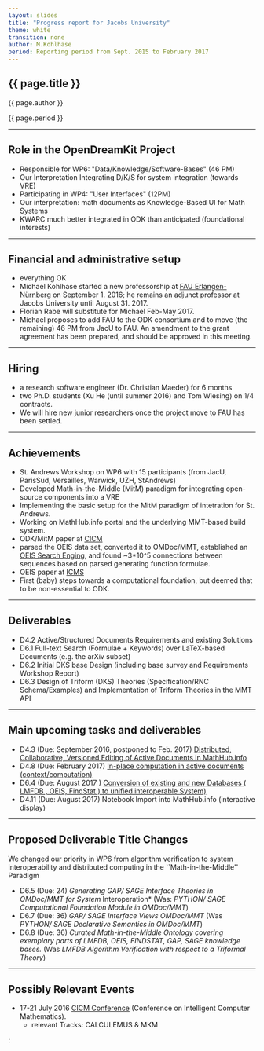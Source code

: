 ```yaml
---
layout: slides
title: "Progress report for Jacobs University"
theme: white
transition: none
author: M.Kohlhase
period: Reporting period from Sept. 2015 to February 2017
---
```


<section data-markdown data-separator="^---\n" data-separator-vertical="^---\n">

# {{ page.title }}

{{ page.author }}


{{ page.period }}

---

## Role in the OpenDreamKit Project

* Responsible for WP6: "Data/Knowledge/Software-Bases" (46 PM)
* Our Interpretation Integrating D/K/S for system  integration  (towards VRE)
* Participating in WP4: "User Interfaces" (12PM)
* Our interpretation:  math documents as Knowledge-Based UI for Math Systems
* KWARC much better integrated in ODK than anticipated (foundational interests)

---

## Financial and administrative setup

- everything OK
- Michael Kohlhase started a new professorship at [FAU Erlangen-Nürnberg](http://fau.de)
  on September 1. 2016; he remains an adjunct professor at Jacobs University until
  August 31. 2017.
- Florian Rabe will substitute for Michael Feb-May 2017.
- Michael proposes to add FAU to the ODK consortium and to move (the remaining) 46 PM from
  JacU to FAU. An amendment to the grant agreement has been prepared, and should be
  approved in this meeting. 
  
---

## Hiring

- a research software engineer (Dr. Christian Maeder) for 6 months
- two Ph.D. students (Xu He (until summer 2016) and Tom Wiesing)  on 1/4 contracts.
- We will hire new junior researchers once the project move to FAU has been settled. 

---

## Achievements

* St. Andrews Workshop on WP6 with 15 participants (from JacU, ParisSud, Versailles,
  Warwick, UZH, StAndrews)
* Developed Math-in-the-Middle (MitM) paradigm for integrating open-source components into a VRE
* Implementing the basic setup for the MitM paradigm of intetration for St. Andrews.
* Working on MathHub.info portal and the underlying MMT-based build system.
* ODK/MitM paper  at [CICM](http://cicm-conference.org/2016) 
* parsed the OEIS data set, converted it to OMDoc/MMT, established an
  [OEIS Search Enging](oeissearch.mathweb.org), and found ~3*10^5 connections between
  sequences based on parsed generating function formulae. 
* OEIS paper at  [ICMS](http://icms2016.zib.de/) 
* First (baby) steps towards a computational foundation, but deemed that to be
  non-essential to ODK. 

---

## Deliverables

* D4.2 Active/Structured Documents Requirements and existing Solutions
* D6.1 Full-text Search (Formulae + Keywords) over LaTeX-based Documents (e.g. the arXiv subset)
* D6.2 Initial DKS base Design (including base survey and Requirements Workshop Report)
* D6.3 Design of Triform (DKS) Theories (Specification/RNC Schema/Examples) and Implementation of Triform Theories in the MMT API  

---

## Main upcoming tasks and deliverables

* D4.3 (Due: September 2016, postponed to Feb. 2017) [Distributed, Collaborative, Versioned Editing of Active Documents in MathHub.info](OpenDreamKit:tree/master/WP4/D4.3)
* D4.8 (Due: February 2017) [In-place computation in active documents (context/computation)](OpenDreamKit:tree/master/WP4/D4.8)
* D6.4 (Due: August 2017 ) [Conversion of existing and new Databases ( LMFDB , OEIS, FindStat ) to unified interoperable System)](OpenDreamKit:tree/master/WP6/D6.4)
* D4.11 (Due: August 2017) Notebook Import into MathHub.info (interactive display) 

---

## Proposed Deliverable Title Changes

We changed our priority in WP6 from algorithm verification to system interoperability and
distributed computing in the ``Math-in-the-Middle'' Paradigm

* D6.5 (Due: 24) *Generating GAP/ SAGE Interface Theories in OMDoc/MMT for System*
  Interoperation* (Was: *PYTHON/ SAGE Computational Foundation Module in OMDoc/MMT*)
* D6.7 (Due: 36) *GAP/ SAGE Interface Views OMDoc/MMT* (Was *PYTHON/ SAGE Declarative Semantics in OMDoc/MMT*)
* D6.8 (Due: 36) *Curated Math-in-the-Middle Ontology covering exemplary parts of LMFDB,
  OEIS, FINDSTAT, GAP, SAGE knowledge bases.* (Was *LMFDB Algorithm Verification with respect to a Triformal
  Theory*)

---

## Possibly Relevant Events

* 17-21 July 2016 [CICM Conference](http://cicm-conference.org/2017) (Conference on Intelligent Computer Mathematics).
  * relevant Tracks: CALCULEMUS & MKM
</section>:
